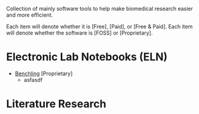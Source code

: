 Collection of mainly software tools to help make biomedical research easier and more efficient. 

Each item will denote whether it is [Free], [Paid], or [Free & Paid]. Each item will denote whether the software is [FOSS] or [Proprietary].

# Electronic Lab Notebooks (ELN)
  - [Benchling](https://benchling.com) [](https://img.shields.io/badge/-Free-green) [Proprietary]
    - asfasdf


# Literature Research
